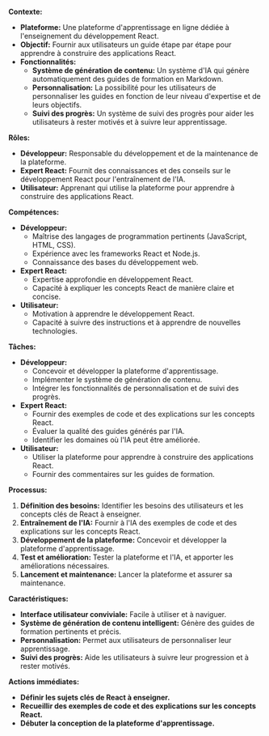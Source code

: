 

**Contexte:**

* **Plateforme:** Une plateforme d'apprentissage en ligne dédiée à l'enseignement du développement React.
* **Objectif:** Fournir aux utilisateurs un guide étape par étape pour apprendre à construire des applications React.
* **Fonctionnalités:**
    * **Système de génération de contenu:** Un système d'IA qui génère automatiquement des guides de formation en Markdown.
    * **Personnalisation:** La possibilité pour les utilisateurs de personnaliser les guides en fonction de leur niveau d'expertise et de leurs objectifs.
    * **Suivi des progrès:** Un système de suivi des progrès pour aider les utilisateurs à rester motivés et à suivre leur apprentissage.

**Rôles:**

* **Développeur:** Responsable du développement et de la maintenance de la plateforme.
* **Expert React:** Fournit des connaissances et des conseils sur le développement React pour l'entraînement de l'IA.
* **Utilisateur:** Apprenant qui utilise la plateforme pour apprendre à construire des applications React.

**Compétences:**

* **Développeur:**
    * Maîtrise des langages de programmation pertinents (JavaScript, HTML, CSS).
    * Expérience avec les frameworks React et Node.js.
    * Connaissance des bases du développement web.
* **Expert React:**
    * Expertise approfondie en développement React.
    * Capacité à expliquer les concepts React de manière claire et concise.
* **Utilisateur:**
    * Motivation à apprendre le développement React.
    * Capacité à suivre des instructions et à apprendre de nouvelles technologies.

**Tâches:**

* **Développeur:**
    * Concevoir et développer la plateforme d'apprentissage.
    * Implémenter le système de génération de contenu.
    * Intégrer les fonctionnalités de personnalisation et de suivi des progrès.
* **Expert React:**
    * Fournir des exemples de code et des explications sur les concepts React.
    * Évaluer la qualité des guides générés par l'IA.
    * Identifier les domaines où l'IA peut être améliorée.
* **Utilisateur:**
    * Utiliser la plateforme pour apprendre à construire des applications React.
    * Fournir des commentaires sur les guides de formation.

**Processus:**

1. **Définition des besoins:** Identifier les besoins des utilisateurs et les concepts clés de React à enseigner.
2. **Entraînement de l'IA:** Fournir à l'IA des exemples de code et des explications sur les concepts React.
3. **Développement de la plateforme:** Concevoir et développer la plateforme d'apprentissage.
4. **Test et amélioration:** Tester la plateforme et l'IA, et apporter les améliorations nécessaires.
5. **Lancement et maintenance:** Lancer la plateforme et assurer sa maintenance.

**Caractéristiques:**

* **Interface utilisateur conviviale:** Facile à utiliser et à naviguer.
* **Système de génération de contenu intelligent:** Génère des guides de formation pertinents et précis.
* **Personnalisation:** Permet aux utilisateurs de personnaliser leur apprentissage.
* **Suivi des progrès:** Aide les utilisateurs à suivre leur progression et à rester motivés.

**Actions immédiates:**

* **Définir les sujets clés de React à enseigner.**
* **Recueillir des exemples de code et des explications sur les concepts React.**
* **Débuter la conception de la plateforme d'apprentissage.**



